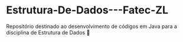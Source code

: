 # Estrutura-De-Dados---Fatec-ZL
Repositório destinado ao desenvolvimento de códigos em Java para a disciplina de Estrutura de Dados 🎲
